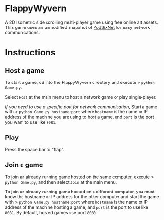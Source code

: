 # FlappyWyvern
A 2D Isometric side scrolling multi-player game using free online art assets. This game uses an unmodified snapshot of [PodSixNet](https://github.com/chr15m/PodSixNet/) for easy network communications.

# Instructions

## Host a game

To start a game, cd into the FlappyWyvern directory and execute > `python Game.py`.

Select `Host` at the main menu to host a network game or play single-player.

*If you need to use a specific port for network communication*, Start a game with > `python Game.py hostname:port` where `hostname` is the name or IP address of the machine you are using to host a game, and `port` is the port you want to use like `8081`.

## Play 

Press the space bar to "flap".

## Join a game

To join an already running game hosted on the same computer, execute > `python Game.py`, and then select `Join` at the main menu.

To join an already running game hosted on a different computer, you must know the hostname or IP address for the other computer and start the game with > `python Game.py hostname:port` where `hostname` is the name or IP address of the machine hosting a game, and `port` is the port to use like `8081`. By default,  hosted games use port `8080`.
